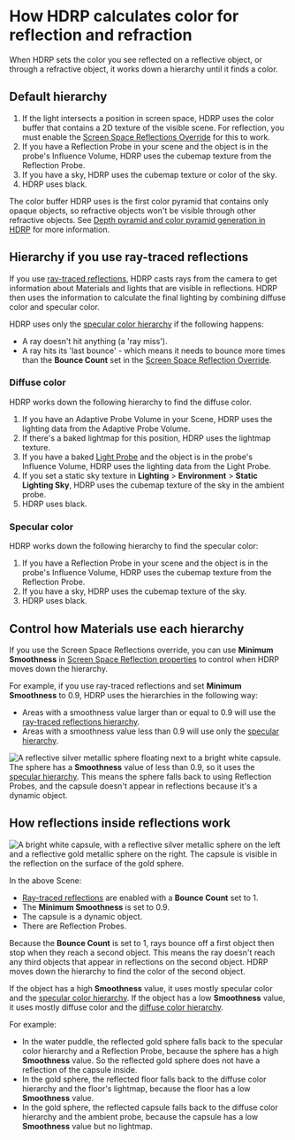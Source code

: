 # How HDRP calculates color for reflection and refraction

When HDRP sets the color you see reflected on a reflective object, or through a refractive object, it works down a hierarchy until it finds a color.

## Default hierarchy

1. If the light intersects a position in screen space, HDRP uses the color buffer that contains a 2D texture of the visible scene. For reflection, you must enable the [Screen Space Reflections Override](Override-Screen-Space-Reflection.md) for this to work.
2. If you have a Reflection Probe in your scene and the object is in the probe's Influence Volume, HDRP uses the cubemap texture from the Reflection Probe.
3. If you have a sky, HDRP uses the cubemap texture or color of the sky.
4. HDRP uses black.

The color buffer HDRP uses is the first color pyramid that contains only opaque objects, so refractive objects won't be visible through other refractive objects. See [Depth pyramid and color pyramid generation in HDRP](Custom-Pass-buffers-pyramids.md#depth-pyramid-and-color-pyramid-generation-in-hdrp) for more information.

## Hierarchy if you use ray-traced reflections

If you use [ray-traced reflections](Ray-Traced-Reflections.md), HDRP casts rays from the camera to get information about Materials and lights that are visible in reflections. HDRP then uses the information to calculate the final lighting by combining diffuse color and specular color.

HDRP uses only the [specular color hierarchy](#specular) if the following happens:

- A ray doesn't hit anything (a 'ray miss').
- A ray hits its 'last bounce' - which means it needs to bounce more times than the **Bounce Count** set in the [Screen Space Reflection Override](Override-Screen-Space-Reflection.md).

<a name="diffuse"></a>
### Diffuse color

HDRP works down the following hierarchy to find the diffuse color.

1. If you have an Adaptive Probe Volume in your Scene, HDRP uses the lighting data from the Adaptive Probe Volume.
2. If there's a baked lightmap for this position, HDRP uses the lightmap texture.
3. If you have a baked [Light Probe](https://docs.unity3d.com/Manual/LightProbes.html) and the object is in the probe's Influence Volume, HDRP uses the lighting data from the Light Probe.
4. If you set a static sky texture in **Lighting** > **Environment** > **Static Lighting Sky**, HDRP uses the cubemap texture of the sky in the ambient probe.
4. HDRP uses black.

<a name="specular"></a>
### Specular color

HDRP works down the following hierarchy to find the specular color:

1. If you have a Reflection Probe in your scene and the object is in the probe's Influence Volume, HDRP uses the cubemap texture from the Reflection Probe.
2. If you have a sky, HDRP uses the cubemap texture of the sky.
3. HDRP uses black.

## Control how Materials use each hierarchy

If you use the Screen Space Reflections override, you can use **Minimum Smoothness** in [Screen Space Reflection properties](Override-Screen-Space-Reflection.md) to control when HDRP moves down the hierarchy.

For example, if you use ray-traced reflections and set **Minimum Smoothness** to 0.9, HDRP uses the hierarchies in the following way:

- Areas with a smoothness value larger than or equal to 0.9 will use the [ray-traced reflections hierarchy](#hierarchy-if-you-use-ray-traced-reflections).
- Areas with a smoothness value less than 0.9 will use only the [specular hierarchy](#specular).

![A reflective silver metallic sphere floating next to a bright white capsule.](Images/refraction-hierarchy-smoothness.png)<br/>
The sphere has a **Smoothness** value of less than 0.9, so it uses the [specular hierarchy](#specular). This means the sphere falls back to using Reflection Probes, and the capsule doesn't appear in reflections because it's a dynamic object.<br/>

## How reflections inside reflections work

![A bright white capsule, with a reflective silver metallic sphere on the left and a reflective gold metallic sphere on the right. The capsule is visible in the reflection on the surface of the gold sphere.](Images/refraction-hierarchy-reflections-inside-reflections.png)<br/>

In the above Scene:

- [Ray-traced reflections](Ray-Traced-Reflections.md) are enabled with a **Bounce Count** set to 1.
- The **Minimum Smoothness** is set to 0.9.
- The capsule is a dynamic object.
- There are Reflection Probes.

Because the **Bounce Count** is set to 1, rays bounce off a first object then stop when they reach a second object. This means the ray doesn't reach any third objects that appear in reflections on the second object. HDRP moves down the hierarchy to find the color of the second object.

If the object has a high **Smoothness** value, it uses mostly specular color and the [specular color hierarchy](#specular). If the object has a low **Smoothness** value, it uses mostly diffuse color and the [diffuse color hierarchy](#diffuse).

For example:

- In the water puddle, the reflected gold sphere falls back to the specular color hierarchy and a Reflection Probe, because the sphere has a high **Smoothness** value. So the reflected gold sphere does not have a reflection of the capsule inside.
- In the gold sphere, the reflected floor falls back to the diffuse color hierarchy and the floor's lightmap, because the floor has a low **Smoothness** value.
- In the gold sphere, the reflected capsule falls back to the diffuse color hierarchy and the ambient probe, because the capsule has a low **Smoothness** value but no lightmap.
